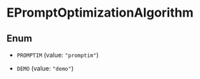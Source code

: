 

# EPromptOptimizationAlgorithm

## Enum


* `PROMPTIM` (value: `"promptim"`)

* `DEMO` (value: `"demo"`)




